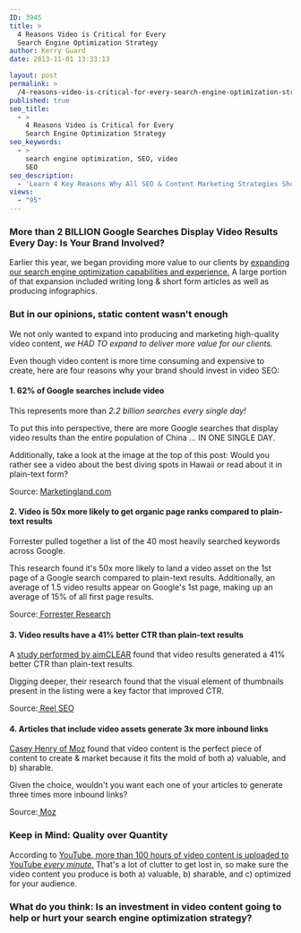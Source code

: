 ```yaml
---
ID: 3945
title: >
  4 Reasons Video is Critical for Every
  Search Engine Optimization Strategy
author: Kerry Guard
date: 2013-11-01 13:33:13

layout: post
permalink: >
  /4-reasons-video-is-critical-for-every-search-engine-optimization-strategy/
published: true
seo_title:
  - >
    4 Reasons Video is Critical for Every
    Search Engine Optimization Strategy
seo_keywords:
  - >
    search engine optimization, SEO, video
    SEO
seo_description:
  - 'Learn 4 Key Reasons Why All SEO & Content Marketing Strategies Should Include Video As a Key Component to Driving Site Traffic & Product Sales'
views:
  - "95"
---
```

<h3>More than 2 BILLION Google Searches Display Video Results Every Day: Is Your Brand Involved?</h3>
<p>Earlier this year, we began providing more value to our clients by <a title="Search Engine Optimization" href="http://mkgmediagroup.com/services/search-engine-optimization/" target="_blank">expanding our search engine optimization capabilities and experience.</a> A large portion of that expansion included writing long &amp; short form articles as well as producing infographics.</p>

<!--more-->

<h3>But in our opinions, static content wasn't enough</h3>

<p>We not only wanted to expand into producing and marketing high-quality video content, <em>we HAD TO expand to deliver more value for our clients.</em></p>
<p>Even though video content is more time consuming and expensive to create, here are four reasons why your brand should invest in video SEO:</p>

<h4>1. 62% of Google searches include video</h3>

<p>This represents more than<em> 2.2 billion searches every single day!</em></p>
<p>To put this into perspective, there are more Google searches that display video results than the entire population of China ... IN ONE SINGLE DAY.</p>
<p>Additionally, take a look at the image at the top of this post: Would you rather see a video about the best diving spots in Hawaii or read about it in plain-text form?</p>
<p>Source: <a href="http://marketingland.com/infographic-video-youtube-wins-google-universal-search-37971" target="_blank">Marketingland.com</a></p>

<h4>2. Video is 50x more likely to get organic page ranks compared to plain-text results</h4>

<p>Forrester pulled together a list of the 40 most heavily searched keywords across Google.</p>
<p>This research found it's 50x more likely to land a video asset on the 1st page of a Google search compared to plain-text results. Additionally, an average of 1.5 video results appear on Google's 1st page, making up an average of 15% of all first page results.</p>
<p>Source:<a href="http://blogs.forrester.com/interactive_marketing/2009/01/the-easiest-way.html" target="_blank"> Forrester Research</a></p>

<h4>3. Video results have a 41% better CTR than plain-text results</h3>

<p>A <a href="http://www.reelseo.com/videos-ranking-universal-search-results-video-seo-study/" target="_blank">study performed by aimCLEAR</a> found that video results generated a 41% better CTR than plain-text results.</p>
<p>Digging deeper, their research found that the visual element of thumbnails present in the listing were a key factor that improved CTR.</p>
<p>Source:<a href="http://blogs.forrester.com/interactive_marketing/2009/01/the-easiest-way.html" target="_blank"> </a><a href="http://www.reelseo.com/videos-ranking-universal-search-results-video-seo-study/" target="_blank">Reel SEO</a></p>

<h4>4. Articles that include video assets generate 3x more inbound links</h4>

<p><a href="http://moz.com/blog/what-makes-a-link-worthy-post-part-1" target="_blank">Casey Henry of Moz</a> found that video content is the perfect piece of content to create &amp; market because it fits the mold of both a) valuable, and b) sharable.</p>
<p>Given the choice, wouldn't you want each one of your articles to generate three times more inbound links?</p>
<p>Source:<a href="http://blogs.forrester.com/interactive_marketing/2009/01/the-easiest-way.html" target="_blank"> </a><a href="http://moz.com/blog/what-makes-a-link-worthy-post-part-1" target="_blank">Moz</a></p>

<h3>Keep in Mind: Quality over Quantity</h3>
<p>According to <a href="http://www.youtube.com/yt/press/statistics.html" target="_blank">YouTube, more than 100 hours of video content is uploaded to YouTube <em>every minute.</em></a> That's a lot of clutter to get lost in, so make sure the video content you produce is both a) valuable, b) sharable, and c) optimized for your audience.</p>

<h3>What do you think: Is an investment in video content going to help or hurt your search engine optimization strategy?</h3>